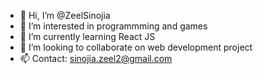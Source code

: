 - 👋 Hi, I’m @ZeelSinojia
- 👀 I’m interested in programmming and games
- 🌱 I’m currently learning React JS
- 💞️ I’m looking to collaborate on web development project
- 📫 Contact: sinojia.zeel2@gmail.com

<!---
ZeelSinojia/ZeelSinojia is a ✨ special ✨ repository because its `README.md` (this file) appears on your GitHub profile.
You can click the Preview link to take a look at your changes.
--->
